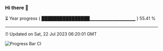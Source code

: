 ### Hi there 👋

⏳ Year progress { ████████████████▁▁▁▁▁▁▁▁▁▁▁▁▁▁ } 55.41 %

---

⏰ Updated on Sat, 22 Jul 2023 06:20:01 GMT

![Progress Bar CI](https://github.com/ZhaoGui/ZhaoGui/workflows/Progress%20Bar%20CI/badge.svg)
